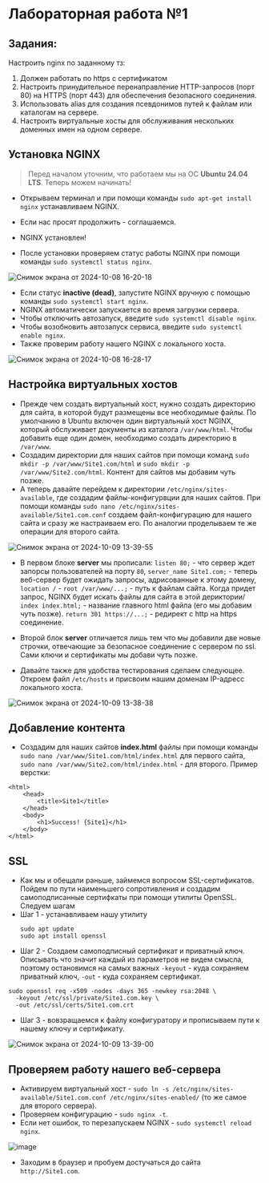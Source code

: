 # Лабораторная работа №1

## Задания:

Настроить nginx по заданному тз:
1. Должен работать по https c сертификатом
2. Настроить принудительное перенаправление HTTP-запросов (порт 80) на HTTPS (порт 443) для обеспечения безопасного соединения.
3. Использовать alias для создания псевдонимов путей к файлам или каталогам на сервере.
4. Настроить виртуальные хосты для обслуживания нескольких доменных имен на одном сервере.

## Установка NGINX

> Перед началом уточним, что работаем мы на ОС **Ubuntu 24.04 LTS**. Теперь можем начинать!

* Открываем терминал и при помощи команды `sudo apt-get install nginx` устанавливаем NGINX.  
* Если нас просят продолжить - соглашаемся.  
* NGINX установлен!  

* После установки проверяем статус работы NGINX при помощи команды `sudo systemctl status nginx`.

![Снимок экрана от 2024-10-08 16-20-18](https://github.com/user-attachments/assets/917b1a5b-bbd9-42d6-bef4-9497f649999d)

* Если статус **inactive (dead)**, запустите NGINX вручную с помощью команды `sudo systemctl start nginx`.  
* NGINX автоматически запускается во время загрузки сервера.  
* Чтобы отключить автозапуск, введите `sudo systemctl disable nginx`.  
* Чтобы возобновить автозапуск сервиса, введите `sudo systemctl enable nginx`.
* Также проверим работу нашего NGINX с локального хоста.

![Снимок экрана от 2024-10-08 16-28-17](https://github.com/user-attachments/assets/007365e4-b0bc-4f4c-81c5-dca32b0b05af)

## Настройка виртуальных хостов

* Прежде чем создать виртуальный хост, нужно создать директорию для сайта, в которой будут размещены все необходимые файлы. По умолчанию в Ubuntu включен один виртуальный хост NGINX, который обслуживает документы из каталога `/var/www/html`. Чтобы добавить еще один домен, необходимо создать директорию в `/var/www`.
* Создадим директории для наших сайтов при помощи команд `sudo mkdir -p /var/www/Site1.com/html` и `sudo mkdir -p /var/www/Site2.com/html`. Контент для сайтов мы добавим чуть позже.
* А теперь давайте перейдем к директории `/etc/nginx/sites-available`, где создадим файлы-конфигурвции для наших сайтов. При помощи команды `sudo nano /etc/nginx/sites-available/Site1.com.conf` создаем файл-конфигурацию для нашего сайта и сразу же настраиваем его. По аналогии проделываем те же операции для второго сайта.

![Снимок экрана от 2024-10-09 13-39-55](https://github.com/user-attachments/assets/3d8577e6-cec2-4d38-be9f-1378e3f3ccc4)

* В первом блоке **server** мы прописали: `listen 80;` - что сервер ждет запорсы пользователей на порту `80`, `server_name Site1.com;` - теперь веб-сервер будет ожидать запросы, адрисованные к этому домену, `location /` - `root /var/www/...;` - путь к файлам сайта. Когда придет запрос, NGINX будет искать файлы для сайта в этой дериктории/ `index index.html;` - название главного html файла (его мы добавим чуть позже). `return 301 https://...;` - редирект с http на https соединение.
* Второй блок **server** отличается лишь тем что мы добавили две новые строчки, отвечающие за безопасное соединение с сервером по ssl. Сами ключи и сертификаты мы добави чуть позже.

* Давайте также для удобства тестирования сделаем следующее. Откроем файл `/etc/hosts` и присвоим нашим доменам IP-адресс локального хоста.

![Снимок экрана от 2024-10-09 13-38-38](https://github.com/user-attachments/assets/79c66a5f-de54-4e01-9918-f7af60041c39)

## Добавление контента

* Создадим для наших сайтов **index.html** файлы при помощи команды `sudo nano /var/www/Site1.com/html/index.html` для первого сайта, `sudo nano /var/www/Site2.com/html/index.html` - для второго. Пример верстки:
```
<html>
    <head>
        <title>Site1</title>
    </head>
    <body>
        <h1>Success! {Site1}</h1>
    </body>
</html>
```
## SSL

* Как мы и обещали раньше, займемся вопросом SSL-сертификатов. Пойдем по пути наименьшего сопротивления и создадим самоподписанные сертифкаты при помощи утилиты OpenSSL. Следуем шагам
* Шаг 1 - устанавливаем нашу утилиту
  ```
  sudo apt update
  sudo apt install openssl
  ```
* Шаг 2 - Создаем самоподписный сертификат и приватный ключ. Описывать что значит каждый из параметров не видем смысла, поэтому остановимся на самых важных `-keyout` - куда сохраняем приватный ключ, `-out` - куда сохраняем сертификат.
```
sudo openssl req -x509 -nodes -days 365 -newkey rsa:2048 \
  -keyout /etc/ssl/private/Site1.com.key \
  -out /etc/ssl/certs/Site1.com.crt
```
* Шаг 3 - вовзращаемся к файлу конфигуратору и прописываем пути к нашему ключу и сертификату.

![Снимок экрана от 2024-10-09 13-39-00](https://github.com/user-attachments/assets/3c8b18c2-5297-4638-af46-3e314f7ed90f)

## Проверяем работу нашего веб-сервера

* Активируем виртуальный хост - `sudo ln -s /etc/nginx/sites-available/Site1.com.conf /etc/nginx/sites-enabled/` (то же самое для второго сервера).
* Проверяем конфигурацию - `sudo nginx -t`.
* Если нет ошибок, то перезапускаем NGINX - `sudo systemctl reload nginx`.

![image](https://github.com/user-attachments/assets/a5e84008-968c-428e-aeb5-9143bcbbb3c8)

* Заходим в браузер и пробуем достучаться до сайта `http://Site1.com`.

